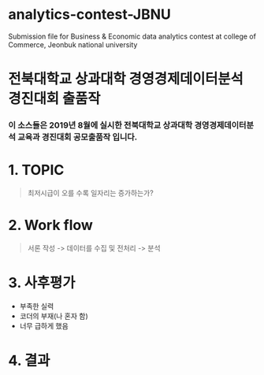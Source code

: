 # analytics-contest-JBNU
Submission file for  Business &amp; Economic data analytics contest at  college of Commerce, Jeonbuk national university 

전북대학교 상과대학 경영경제데이터분석 경진대회 출품작 
==================================================

### 이 소스들은 2019년 8월에 실시한 전북대학교 상과대학 경영경제데이터분석 교육과 경진대회 공모출품작 입니다.

# 1. TOPIC
> 최저시급이 오를 수록 일자리는 증가하는가?
# 2. Work flow
> 서론 작성 -> 데이터를 수집 및 전처리 -> 분석

# 3. 사후평가
   - 부족한 실력 
   - 코더의 부재(나 혼자 함)
   - 너무 급하게 했음 

# 4. 결과 
